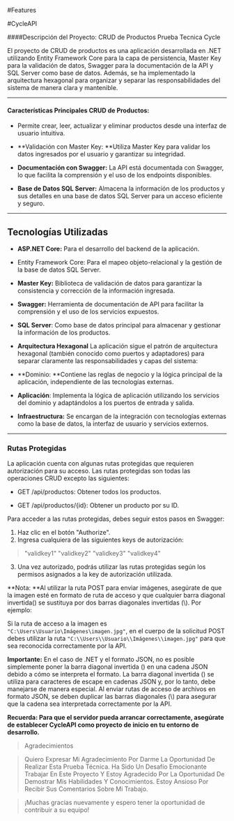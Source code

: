 #Features

#CycleAPI

####Descripción del Proyecto: CRUD de Productos Prueba Tecnica Cycle

El proyecto de CRUD de productos es una aplicación desarrollada en .NET utilizando Entity Framework Core para la capa de persistencia, Master Key para la validación de datos, Swagger para la documentación de la API y SQL Server como base de datos. Además, se ha implementado la arquitectura hexagonal para organizar y separar las responsabilidades del sistema de manera clara y mantenible.


------------


#### Características Principales CRUD de Productos: 

- Permite crear, leer, actualizar y eliminar productos desde una interfaz de usuario intuitiva.

- **Validación con Master Key: **Utiliza Master Key para validar los datos ingresados por el usuario y garantizar su integridad. 

- **Documentación con Swagger:** La API está documentada con Swagger, lo que facilita la comprensión y el uso de los endpoints disponibles. 

- **Base de Datos SQL Server:** Almacena la información de los productos y sus detalles en una base de datos SQL Server para un acceso eficiente y seguro. 

------------


## Tecnologías Utilizadas 

- **ASP.NET Core:** Para el desarrollo del backend de la aplicación. 
- Entity Framework Core: Para el mapeo objeto-relacional y la gestión de la base de datos SQL Server. 
- **Master Key:** Biblioteca de validación de datos para garantizar la consistencia y corrección de la información ingresada.
- **Swagger:** Herramienta de documentación de API para facilitar la comprensión y el uso de los servicios expuestos. 
- **SQL Server**: Como base de datos principal para almacenar y gestionar la información de los productos. 
- **Arquitectura Hexagonal** La aplicación sigue el patrón de arquitectura hexagonal (también conocido como puertos y adaptadores) para separar claramente las responsabilidades y capas del sistema:

- **Dominio: **Contiene las reglas de negocio y la lógica principal de la aplicación, independiente de las tecnologías externas. 

- **Aplicación**: Implementa la lógica de aplicación utilizando los servicios del dominio y adaptándolos a los puertos de entrada y salida. 

- **Infraestructura:** Se encargan de la integración con tecnologías externas como la base de datos, la interfaz de usuario y servicios externos.

------------


### Rutas Protegidas

La aplicación cuenta con algunas rutas protegidas que requieren autorización para su acceso. Las rutas protegidas son todas las operaciones CRUD excepto las siguientes:

- GET /api/productos: Obtener todos los productos. 

- GET /api/productos/{id}: Obtener un producto por su ID. 

Para acceder a las rutas protegidas, debes seguir estos pasos en Swagger:

1. Haz clic en el botón "Authorize".
2. Ingresa cualquiera de las siguientes keys de autorización: 
> "validkey1" "validkey2" "validkey3" "validkey4"

3. Una vez autorizado, podrás utilizar las rutas protegidas según los permisos asignados a la key de autorización utilizada.

**Nota: **Al utilizar la ruta POST para enviar imágenes, asegúrate de que la imagen esté en formato de ruta de acceso y que cualquier barra diagonal invertida(\) se sustituya por dos barras diagonales invertidas (\\). Por ejemplo:

Si la ruta de acceso a la imagen es `"C:\Users\Usuario\Imágenes\imagen.jpg"`, en el cuerpo de la solicitud POST debes utilizar la ruta `"C:\\Users\\Usuario\\Imágenes\\imagen.jpg"` para que sea reconocida correctamente por la API.

**Importante:** En el caso de .NET y el formato JSON, no es posible simplemente poner la barra diagonal invertida (\) en una cadena JSON debido a cómo se interpreta el formato. La barra diagonal invertida (\) se utiliza para caracteres de escape en cadenas JSON y, por lo tanto, debe manejarse de manera especial. Al enviar rutas de acceso de archivos en formato JSON, se deben duplicar las barras diagonales (\\) para asegurar que la cadena sea interpretada correctamente por la API.

 **Recuerda: Para que el servidor pueda arrancar correctamente, asegúrate de establecer CycleAPI como proyecto de inicio en tu entorno de desarrollo.**
 
>  Agradecimientos
 
 > Quiero Expresar Mi Agradecimiento Por Darme La Oportunidad De Realizar Esta Prueba Técnica. Ha Sido Un Desafío Emocionante Trabajar En Este Proyecto Y Estoy Agradecido Por La Oportunidad De Demostrar Mis Habilidades Y Conocimientos. Estoy Ansioso Por Recibir Sus Comentarios Sobre Mi Trabajo.

> ¡Muchas gracias nuevamente y espero tener la oportunidad de contribuir a su equipo!
